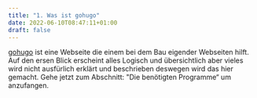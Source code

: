 ```yaml
---
title: "1. Was ist gohugo"
date: 2022-06-10T08:47:11+01:00
draft: false
---
```

[gohugo](https://gohugo.io/) ist eine Webseite die einem bei dem Bau eigender Webseiten hilft. Auf den ersen Blick erscheint alles Logisch und übersichtlich aber vieles wird nicht ausfürlich erklärt und beschrieben deswegen wird das hier gemacht. Gehe jetzt zum Abschnitt: "Die benötigten Programme“ um anzufangen.